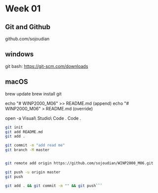 # Week 01

## Git and Github
github.com/sojoudian

## windows
git bash: https://git-scm.com/downloads

## macOS
brew update
brew install git



echo "# WINP2000_M06" >> README.md (append)
echo "# WINP2000_M06" > README.md (override)

 open -a Visual\ Studio\ Code .
 Code .

```bash
git init
git add README.md
git add .

git commit -m "add read me"
git branch -M master


git remote add origin https://github.com/sojoudian/WINP2000_M06.git

git push -u origin master
git push

git add . && git commit -m "" && git push```